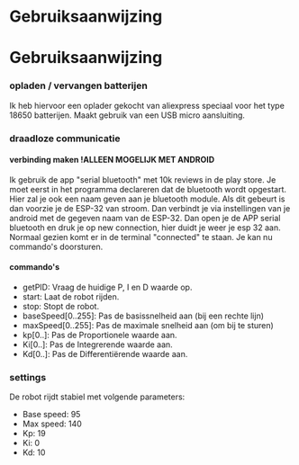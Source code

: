 # Gebruiksaanwijzing

# Gebruiksaanwijzing

### opladen / vervangen batterijen
Ik heb hiervoor een oplader gekocht van aliexpress speciaal voor het type 18650 batterijen.
Maakt gebruik van een USB micro aansluiting.

### draadloze communicatie
#### verbinding maken **!ALLEEN MOGELIJK MET ANDROID**
Ik gebruik de app "serial bluetooth" met 10k reviews in de play store.
Je moet eerst in het programma declareren dat de bluetooth wordt opgestart. Hier zal je ook een naam geven aan je bluetooth module.
Als dit gebeurt is dan voorzie je de ESP-32 van stroom.
Dan verbindt je via instellingen van je android met de gegeven naam van de ESP-32.
Dan open je de APP serial bluetooth en druk je op new connection, hier duidt je weer je esp 32 aan.
Normaal gezien komt er in de terminal "connected" te staan.
Je kan nu commando's doorsturen.

#### commando's
- getPID: Vraag de huidige P, I en D waarde op.
- start: Laat de robot rijden.
- stop: Stopt de robot.
- baseSpeed[0..255]: Pas de basissnelheid aan (bij een rechte lijn)
- maxSpeed[0..255]: Pas de maximale snelheid aan (om bij te sturen)
- kp[0..]: Pas de Proportionele waarde aan.
- Ki[0..]: Pas de Integrerende waarde aan.
- Kd[0..]: Pas de Differentiërende waarde aan.

### settings
De robot rijdt stabiel met volgende parameters:
- Base speed: 95
- Max speed: 140
- Kp: 19
- Ki: 0
- Kd: 10


